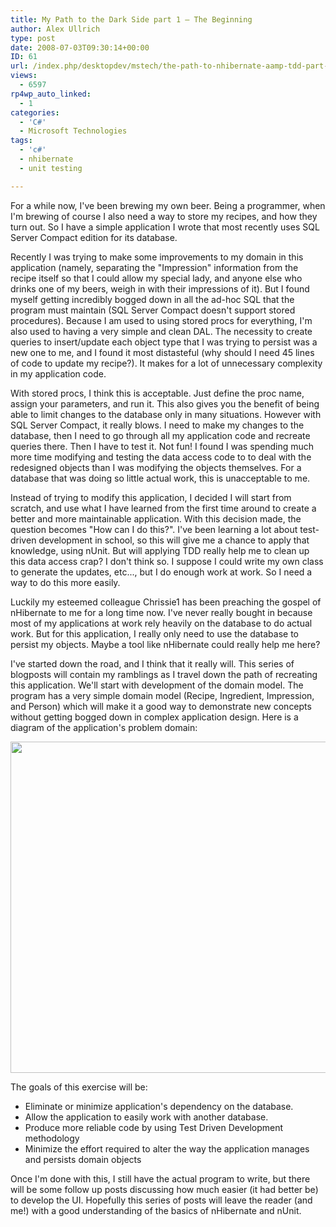 ```yaml
---
title: My Path to the Dark Side part 1 – The Beginning
author: Alex Ullrich
type: post
date: 2008-07-03T09:30:14+00:00
ID: 61
url: /index.php/desktopdev/mstech/the-path-to-nhibernate-aamp-tdd-part-1-t/
views:
  - 6597
rp4wp_auto_linked:
  - 1
categories:
  - 'C#'
  - Microsoft Technologies
tags:
  - 'c#'
  - nhibernate
  - unit testing

---
```

For a while now, I've been brewing my own beer. Being a programmer, when I'm brewing of course I also need a way to store my recipes, and how they turn out. So I have a simple application I wrote that most recently uses SQL Server Compact edition for its database. 

Recently I was trying to make some improvements to my domain in this application (namely, separating the "Impression" information from the recipe itself so that I could allow my special lady, and anyone else who drinks one of my beers, weigh in with their impressions of it). But I found myself getting incredibly bogged down in all the ad-hoc SQL that the program must maintain (SQL Server Compact doesn't support stored procedures). Because I am used to using stored procs for everything, I'm also used to having a very simple and clean DAL. The necessity to create queries to insert/update each object type that I was trying to persist was a new one to me, and I found it most distasteful (why should I need 45 lines of code to update my recipe?). It makes for a lot of unnecessary complexity in my application code.

With stored procs, I think this is acceptable. Just define the proc name, assign your parameters, and run it. This also gives you the benefit of being able to limit changes to the database only in many situations. However with SQL Server Compact, it really blows. I need to make my changes to the database, then I need to go through all my application code and recreate queries there. Then I have to test it. Not fun! I found I was spending much more time modifying and testing the data access code to to deal with the redesigned objects than I was modifying the objects themselves. For a database that was doing so little actual work, this is unacceptable to me.

Instead of trying to modify this application, I decided I will start from scratch, and use what I have learned from the first time around to create a better and more maintainable application. With this decision made, the question becomes "How can I do this?". I've been learning a lot about test-driven development in school, so this will give me a chance to apply that knowledge, using nUnit. But will applying TDD really help me to clean up this data access crap? I don't think so. I suppose I could write my own class to generate the updates, etc..., but I do enough work at work. So I need a way to do this more easily.

Luckily my esteemed colleague Chrissie1 has been preaching the gospel of nHibernate to me for a long time now. I've never really bought in because most of my applications at work rely heavily on the database to do actual work. But for this application, I really only need to use the database to persist my objects. Maybe a tool like nHibernate could really help me here?

I've started down the road, and I think that it really will. This series of blogposts will contain my ramblings as I travel down the path of recreating this application. We'll start with development of the domain model. The program has a very simple domain model (Recipe, Ingredient, Impression, and Person) which will make it a good way to demonstrate new concepts without getting bogged down in complex application design. Here is a diagram of the application's problem domain:

<div class="image_block">
  <img src="/wp-content/uploads/blogs/DesktopDev//RecipeTrackerDomain.jpg" alt="" title="" width="709" height="530" />
</div>

The goals of this exercise will be:

  * Eliminate or minimize application's dependency on the database.
  * Allow the application to easily work with another database.
  * Produce more reliable code by using Test Driven Development methodology
  * Minimize the effort required to alter the way the application manages and persists domain objects

Once I'm done with this, I still have the actual program to write, but there will be some follow up posts discussing how much easier (it had better be) to develop the UI. Hopefully this series of posts will leave the reader (and me!) with a good understanding of the basics of nHibernate and nUnit.